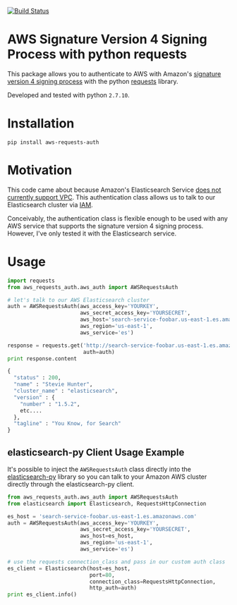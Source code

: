 [![Build Status](https://travis-ci.org/DavidMuller/aws-requests-auth.svg?branch=master)](https://travis-ci.org/DavidMuller/aws-requests-auth)

# AWS Signature Version 4 Signing Process with python requests

This package allows you to authenticate to AWS with Amazon's [signature version 4 signing process](https://docs.aws.amazon.com/general/latest/gr/signature-version-4.html) with the python [requests](http://docs.python-requests.org/en/latest/) library.

Developed and tested with python `2.7.10`.

# Installation

```
pip install aws-requests-auth
```

# Motivation

This code came about because Amazon's Elasticsearch Service [does not currently support VPC](https://forums.aws.amazon.com/thread.jspa?threadID=217059&tstart=0). This authentication class allows us to talk to our Elasticsearch cluster via [IAM](https://aws.amazon.com/iam/).

Conceivably, the authentication class is flexible enough to be used with any AWS service that supports the signature version 4 signing process.  However, I've only tested it with the Elasticsearch service.


# Usage

```python
import requests
from aws_requests_auth.aws_auth import AWSRequestsAuth

# let's talk to our AWS Elasticsearch cluster
auth = AWSRequestsAuth(aws_access_key='YOURKEY',
                       aws_secret_access_key='YOURSECRET',
                       aws_host='search-service-foobar.us-east-1.es.amazonaws.com',
                       aws_region='us-east-1',
                       aws_service='es')

response = requests.get('http://search-service-foobar.us-east-1.es.amazonaws.com',
                        auth=auth)
print response.content

{
  "status" : 200,
  "name" : "Stevie Hunter",
  "cluster_name" : "elasticsearch",
  "version" : {
    "number" : "1.5.2",
    etc....
  },
  "tagline" : "You Know, for Search"
}
```

## elasticsearch-py Client Usage Example

It's possible to inject the `AWSRequestsAuth` class directly into the [elasticsearch-py](https://elasticsearch-py.readthedocs.org/en/master/) library so you can talk to your Amazon AWS cluster directly through the elasticsearch-py client.

```python
from aws_requests_auth.aws_auth import AWSRequestsAuth
from elasticsearch import Elasticsearch, RequestsHttpConnection

es_host = 'search-service-foobar.us-east-1.es.amazonaws.com'
auth = AWSRequestsAuth(aws_access_key='YOURKEY',
                       aws_secret_access_key='YOURSECRET',
                       aws_host=es_host,
                       aws_region='us-east-1',
                       aws_service='es')

# use the requests connection_class and pass in our custom auth class
es_client = Elasticsearch(host=es_host,
                          port=80,
                          connection_class=RequestsHttpConnection,
                          http_auth=auth)
print es_client.info()
```
